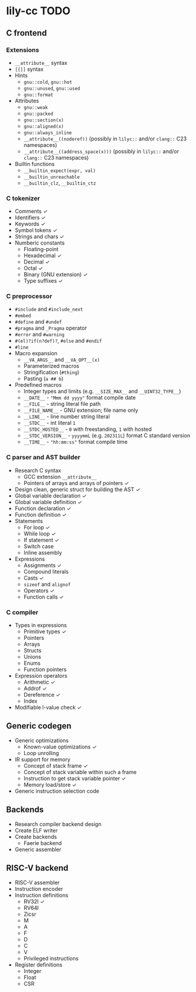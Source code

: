 # lily-cc TODO

## C frontend
### Extensions
- `__attribute__` syntax
- `[[]]` syntax
- Hints
  - `gnu::cold`, `gnu::hot`
  - `gnu::unused`, `gnu::used`
  - `gnu::format`
- Attributes
  - `gnu::weak`
  - `gnu::packed`
  - `gnu::section(x)`
  - `gnu::aligned(x)`
  - `gnu::always_inline`
  - `__attribute__((noderef))` (possibly in `lilyc::` and/or `clang::` C23 namespaces)
  - `__attribute__((address_space(x)))` (possibly in `lilyc::` and/or `clang::` C23 namespaces)
- Builtin functions
  - `__builtin_expect(expr, val)`
  - `__builtin_unreachable`
  - `__builtin_clz`, `__builtin_ctz`

### C tokenizer
- Comments ✓
- Identifiers ✓
- Keywords ✓
- Symbol tokens ✓
- Strings and chars ✓
- Numberic constants
    - Floating-point
    - Hexadecimal ✓
    - Decimal ✓
    - Octal ✓
    - Binary (GNU extension) ✓
    - Type suffixes ✓

### C preprocessor
- `#include` and `#include_next`
- `#embed`
- `#define` and `#undef`
- `#pragma` and `_Pragma` operator
- `#error` and `#warning`
- `#(el)?if(n?def)?`, `#else` and `#endif`
- `#line`
- Macro expansion
    - `__VA_ARGS__` and `__VA_OPT__(x)`
    - Parameterized macros
    - Stringification (`#thing`)
    - Pasting (`a ## b`)
- Predefined macros
    - Integer types and limits (e.g. `__SIZE_MAX__` and `__UINT32_TYPE__`)
    - `__DATE__` - `"Mmm dd yyyy"` format compile date
    - `__FILE__` - string literal file path
    - `__FILE_NAME__` - GNU extension; file name only
    - `__LINE__` - line number string literal
    - `__STDC__` - int literal `1`
    - `__STDC_HOSTED__` - `0` with freestanding, `1` with hosted
    - `__STDC_VERSION__` - `yyyymmL` (e.g. `202311L`) format C standard version
    - `__TIME__` - `"hh:mm:ss"` format compile time

### C parser and AST builder
- Research C syntax
    - GCC extension `__attribute__`
    - Pointers of arrays and arrays of pointers ✓
- Design clean, generic struct for building the AST ✓
- Global variable declaration ✓
- Global variable definition ✓
- Function declaration ✓
- Function definition ✓
- Statements
    - For loop ✓
    - While loop ✓
    - If statement ✓
    - Switch case
    - Inline assembly
- Expressions
    - Assignments ✓
    - Compound literals
    - Casts ✓
    - `sizeof` and `alignof`
    - Operators ✓
    - Function calls ✓

### C compiler
- Types in expressions
    - Primitive types ✓
    - Pointers
    - Arrays
    - Structs
    - Unions
    - Enums
    - Function pointers
- Expression operators
    - Arithmetic ✓
    - Addrof ✓
    - Dereference ✓
    - Index
- Modifiable l-value check ✓


## Generic codegen
- Generic optimizations
    - Known-value optimizations ✓
    - Loop unrolling
- IR support for memory
    - Concept of stack frame ✓
    - Concept of stack variable within such a frame
    - Instruction to get stack variable pointer ✓
    - Memory load/store ✓
- Generic instruction selection code


## Backends
- Research compiler backend design
- Create ELF writer
- Create backends
    - Faerie backend
- Generic assembler

## RISC-V backend
- RISC-V assembler
- Instruction encoder
- Instruction definitions
    - RV32I ✓
    - RV64I
    - Zicsr
    - M
    - A
    - F
    - D
    - C
    - V
    - Privileged instructions
- Register definitions
    - Integer
    - Float
    - CSR
